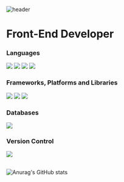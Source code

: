 ![header](https://capsule-render.vercel.app/api?type=waving&color=timeGradient&height=300&text=Welcome%20to%20Agratos&animation=scaleIn&desc=Study%20every%20day%20to%20become%20a%20better%20then%20yesterday...&descAlign=65&descAlignY=52&fontAlignY=36)
  
  
# Front-End Developer

### Languages
<p>
<img src="https://img.shields.io/badge/HTML5-E34F26?style=for-the-badge&logo=HTML5&logoColor=white" />
<img src="https://img.shields.io/badge/CSS-1572B6?style=for-the-badge&logo=CSS&logoColor=white" />
<img src="https://img.shields.io/badge/Javascript-F7DF1E?style=for-the-badge&logo=Javascript&logoColor=white" />
<img src="https://img.shields.io/badge/TypeScript-3178C6?style=for-the-badge&logo=TypeScript&logoColor=white" />
</p>

### Frameworks, Platforms and Libraries
<p>
<img src="https://img.shields.io/badge/Node.js-339933?style=for-the-badge&logo=Node.js&logoColor=white" />
<img src="https://img.shields.io/badge/EXPRESS.js-000000?style=for-the-badge&logo=EXPRESS.js&logoColor=white" />
<img src="https://img.shields.io/badge/React-61DAFB?style=for-the-badge&logo=React&logoColor=white" />
</p>

### Databases
<img src="https://img.shields.io/badge/MongoDB-47A248?style=for-the-badge&logo=MongoDB&logoColor=white" />


### Version Control
<img src="https://img.shields.io/badge/GIT-F05032?style=for-the-badge&logo=GIT&logoColor=white" />
</br></br>

![Anurag's GitHub stats](https://github-readme-stats.vercel.app/api?username=Agratos&show_icons=true&theme=solarized-light)

